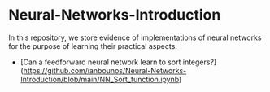 # Neural-Networks-Introduction

In this repository, we store evidence of implementations of neural networks for the purpose of learning their practical aspects.

* [Can a feedforward neural network learn to sort integers?] (https://github.com/ianbounos/Neural-Networks-Introduction/blob/main/NN_Sort_function.ipynb)
